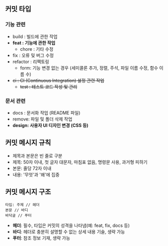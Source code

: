## 커밋 타입

### 기능 관련

- build : 빌드에 관한 작업
- **feat : 기능에 관한 작업**
  - chore : 기타 수정
- fix : 오류 및 버그 수정
- refactor : 리팩토링
  - form: 기능 변경 없는 경우 (세미콜론 추가, 정렬, 주석, 파일 이름 수정, 함수 이름 수)
- ~~ci : CI (Continuous Integration) 설정 관련 작업~~
  - ~~test : 테스트 코드 작성 및 관리~~

### 문서 관련

- docs : 문서화 작업 (README 파일)
- remove: 파일 및 폴더 삭제 작업
- **design: 사용자 UI 디자인 변경 (CSS 등)**

## 커밋 메시지 규칙

- 제목과 본문은 빈 줄로 구분
- 제목: 50자 이내, 첫 글자 대문자, 마침표 없음, 명령문 사용, 과거형 피하기
- 본문: 줄당 72자 이내
- 내용: '무엇'과 '왜'에 집중

## 커밋 메시지 구조

```tsx
타입: 주제 // 헤더
본문 // 바디
바닥글 // 푸터
```

- **헤더**: 필수, 타입은 커밋의 성격을 나타냄(예: feat, fix, docs 등)
- **바디**: 헤더로 충분히 설명할 수 없는 상세 내용 기술, 생략 가능
- **푸터**: 참조 정보 기재, 생략 가능
